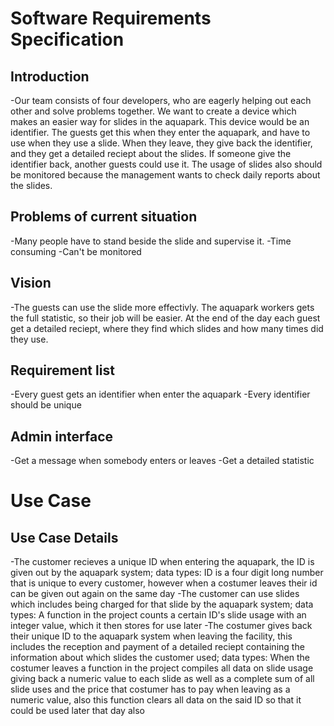 # Software Requirements Specification

## Introduction

-Our team consists of four developers, who are eagerly helping out each other and solve problems together.
We want to create a device which makes an easier way for slides in the aquapark.
This device would be an identifier. The guests get this when they enter the aquapark, and have to use when they use a slide.
When they leave, they give back the identifier, and they get a detailed reciept about the slides.
If someone give the identifier back, another guests could use it. The usage of slides also
should be monitored because the management wants to check daily reports about the slides.


## Problems of current situation

-Many people have to stand beside the slide and supervise it.
-Time consuming
-Can't be monitored


## Vision

-The guests can use the slide more effectivly. The aquapark workers gets the full statistic, so their job will be easier.
At the end of the day each guest get a detailed reciept, where they find which slides and how many times did they use.


## Requirement list

-Every guest gets an identifier when enter the aquapark
-Every identifier should be unique


## Admin interface

-Get a message when somebody enters or leaves
-Get a detailed statistic

# Use Case

## Use Case Details

-The customer recieves a unique ID when entering the aquapark, the ID is given out by the aquapark system; data types: ID is a four digit long number that is unique to every customer, however when a costumer leaves their id can be given out again on the same day
-The customer can use slides which includes being charged for that slide by the aquapark system; data types: A function in the project counts a certain ID's slide usage with an integer value, which it then stores for use later
-The costumer gives back their unique ID to the aquapark system when leaving the facility, this includes the reception and payment of a detailed reciept containing the information about which slides the customer used; data types: When the costumer leaves a function in the project compiles all data on slide usage giving back a numeric value to each slide as well as a complete sum of all slide uses and the price that costumer has to pay when leaving as a numeric value, also this function clears all data on the said ID so that it could be used later that day also
